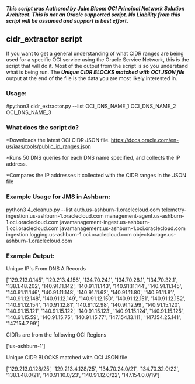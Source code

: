 ***This script was Authored by Jake Bloom OCI Principal Network Solution Architect. This is not an Oracle supported script. No Liability from this script will be assumed and support is best effort.***


## cidr_extractor script
If you want to get a general understanding of what CIDR ranges are being used for a specific OCI service using the Oracle Service Network, this is the script that will do it. Most of the output from the script is so you understand what is being run. The ***Unique CIDR BLOCKS matched with OCI JSON file*** output at the end of the file is the data you are most likely interested in.

### Usage:
#python3 cidr_extractor.py --list OCI_DNS_NAME_1 OCI_DNS_NAME_2 OCI_DNS_NAME_3


### What does the script do?
*Downloads the latest OCI CIDR JSON file. https://docs.oracle.com/en-us/iaas/tools/public_ip_ranges.json

*Runs 50 DNS queries for each DNS name specified, and collects the IP address.

*Compares the IP addresses it collected with the CIDR ranges in the JSON file


### Example Usage for JMS in Ashburn:
python3 4_cleanup.py --list auth.us-ashburn-1.oraclecloud.com telemetry-ingestion.us-ashburn-1.oraclecloud.com management-agent.us-ashburn-1.oci.oraclecloud.com javamanagement-ingest.us-ashburn-1.oci.oraclecloud.com javamanagement.us-ashburn-1.oci.oraclecloud.com ingestion.logging.us-ashburn-1.oci.oraclecloud.com objectstorage.us-ashburn-1.oraclecloud.com

### Example Output:

Unique IP's From DNS A Records

['129.213.0.145', '129.213.4.156', '134.70.24.1', '134.70.28.1', '134.70.32.1', '138.1.48.202', '140.91.11.142', '140.91.11.143', '140.91.11.144', '140.91.11.145', '140.91.11.146', '140.91.11.148', '140.91.11.62', '140.91.11.80', '140.91.11.81', '140.91.12.148', '140.91.12.149', '140.91.12.150', '140.91.12.151', '140.91.12.152', '140.91.12.154', '140.91.12.81', '140.91.12.98', '140.91.12.99', '140.91.15.120', '140.91.15.121', '140.91.15.122', '140.91.15.123', '140.91.15.124', '140.91.15.125', '140.91.15.59', '140.91.15.75', '140.91.15.77', '147.154.13.111', '147.154.25.141', '147.154.7.99']

CIDRs are from the following OCI Regions

['us-ashburn-1']

Unique CIDR BLOCKS matched with OCI JSON file

['129.213.0.128/25', '129.213.4.128/25', '134.70.24.0/21', '134.70.32.0/22', '138.1.48.0/21', '140.91.10.0/23', '140.91.12.0/22', '147.154.0.0/19']
